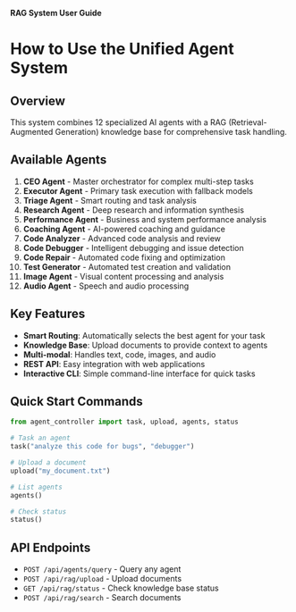 **RAG System User Guide**

# How to Use the Unified Agent System

## Overview
This system combines 12 specialized AI agents with a RAG (Retrieval-Augmented Generation) knowledge base for comprehensive task handling.

## Available Agents
1. **CEO Agent** - Master orchestrator for complex multi-step tasks
2. **Executor Agent** - Primary task execution with fallback models
3. **Triage Agent** - Smart routing and task analysis
4. **Research Agent** - Deep research and information synthesis
5. **Performance Agent** - Business and system performance analysis
6. **Coaching Agent** - AI-powered coaching and guidance
7. **Code Analyzer** - Advanced code analysis and review
8. **Code Debugger** - Intelligent debugging and issue detection
9. **Code Repair** - Automated code fixing and optimization
10. **Test Generator** - Automated test creation and validation
11. **Image Agent** - Visual content processing and analysis
12. **Audio Agent** - Speech and audio processing

## Key Features
- **Smart Routing**: Automatically selects the best agent for your task
- **Knowledge Base**: Upload documents to provide context to agents
- **Multi-modal**: Handles text, code, images, and audio
- **REST API**: Easy integration with web applications
- **Interactive CLI**: Simple command-line interface for quick tasks

## Quick Start Commands
```python
from agent_controller import task, upload, agents, status

# Task an agent
task("analyze this code for bugs", "debugger")

# Upload a document  
upload("my_document.txt")

# List agents
agents()

# Check status
status()
```

## API Endpoints
- `POST /api/agents/query` - Query any agent
- `POST /api/rag/upload` - Upload documents
- `GET /api/rag/status` - Check knowledge base status
- `POST /api/rag/search` - Search documents
